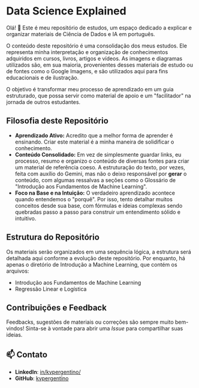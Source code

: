 # Data Science Explained

Olá! 👋 Este é meu repositório de estudos, um espaço dedicado a explicar e organizar materiais de Ciência de Dados e IA em português.

O conteúdo deste repositório é uma consolidação dos meus estudos. Ele representa minha interpretação e organização de conhecimentos adquiridos em cursos, livros, artigos e vídeos. As imagens e diagramas utilizados são, em sua maioria, provenientes desses materiais de estudo ou de fontes como o Google Imagens, e são utilizados aqui para fins educacionais e de ilustração.

O objetivo é transformar meu processo de aprendizado em um guia estruturado, que possa servir como material de apoio e um "facilitador" na jornada de outros estudantes.

##  Filosofia deste Repositório

* **Aprendizado Ativo:** Acredito que a melhor forma de aprender é ensinando. Criar este material é a minha maneira de solidificar o conhecimento.
* **Conteúdo Consolidado:** Em vez de simplesmente guardar links, eu processo, resumo e organizo o conteúdo de diversas fontes para criar um material de referência coeso. A estruturação do texto, por vezes, feita com auxílio do Gemini, mas não o deixo responsável por **gerar** o conteúdo, com algumas ressalvas a seções como o Glossário de "Introdução aos Fundamentos de Machine Learning".
* **Foco na Base e na Intuição:** O verdadeiro aprendizado acontece quando entendemos o "porquê". Por isso, tento detalhar muitos conceitos desde sua base, com fórmulas e ideias complexas sendo quebradas passo a passo para construir um entendimento sólido e intuitivo.

##  Estrutura do Repositório

Os materiais serão organizados em uma sequência lógica, a estrutura será detalhada aqui conforme a evolução deste repositório. Por enquanto, há apenas o diretório de Introdução a Machine Learning, que contém os arquivos: 

* Introdução aos Fundamentos de Machine Learning
* Regressão Linear e Logística 


##  Contribuições e Feedback

Feedbacks, sugestões de materiais ou correções são sempre muito bem-vindos! Sinta-se à vontade para abrir uma *Issue* para compartilhar suas ideias.

## 📫 Contato

* **LinkedIn**: [in/kvpergentino/](https://www.linkedin.com/in/kvpergentino/)
* **GitHub**: [kvpergentino](https://github.com/kvpergentino)


